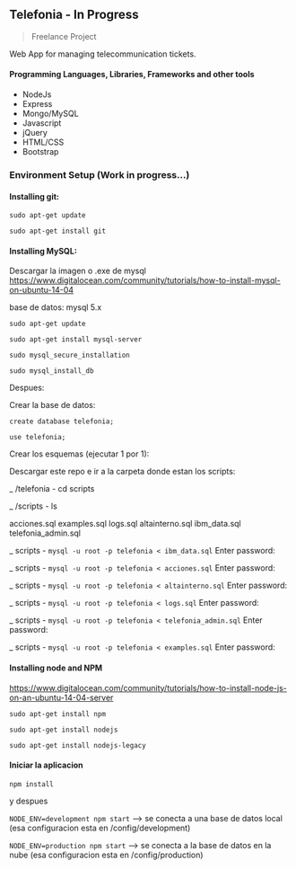 ## Telefonia - In Progress
> Freelance Project

Web App for managing telecommunication tickets.

#### Programming Languages, Libraries, Frameworks and other tools

 - NodeJs
 - Express
 - Mongo/MySQL
 - Javascript
 - jQuery
 - HTML/CSS
 - Bootstrap

### Environment Setup (Work in progress...)

#### Installing git:

`sudo apt-get update`

`sudo apt-get install git`

#### Installing MySQL:

Descargar la imagen o .exe de mysql
https://www.digitalocean.com/community/tutorials/how-to-install-mysql-on-ubuntu-14-04

base de datos: mysql 5.x

`sudo apt-get update`

`sudo apt-get install mysql-server`

`sudo mysql_secure_installation`

`sudo mysql_install_db`

Despues:

Crear la base de datos:

`create database telefonia;`

`use telefonia;`

Crear los esquemas (ejecutar 1 por 1):

Descargar este repo e ir a la carpeta donde estan los scripts:

_ /telefonia - cd scripts

_ /scripts - ls

acciones.sql        examples.sql        logs.sql
altainterno.sql     ibm_data.sql        telefonia_admin.sql

_ scripts - `mysql -u root -p telefonia < ibm_data.sql`
Enter password:

_ scripts - `mysql -u root -p telefonia < acciones.sql`
Enter password:

_ scripts - `mysql -u root -p telefonia < altainterno.sql`
Enter password:

_ scripts - `mysql -u root -p telefonia < logs.sql`
Enter password:

_ scripts - `mysql -u root -p telefonia < telefonia_admin.sql`
Enter password:

_ scripts - `mysql -u root -p telefonia < examples.sql`
Enter password:

#### Installing node and NPM

https://www.digitalocean.com/community/tutorials/how-to-install-node-js-on-an-ubuntu-14-04-server

`sudo apt-get install npm`

`sudo apt-get install nodejs`

`sudo apt-get install nodejs-legacy`

####  Iniciar la aplicacion

`npm install`

y despues

`NODE_ENV=development npm start` —> se conecta a una base de datos local (esa configuracion esta en /config/development)

`NODE_ENV=production npm start` —> se conecta a la base de datos en la nube (esa configuracion esta en /config/production)
